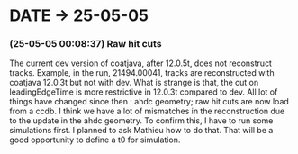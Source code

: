 # DATE → 25-05-05

### (25-05-05 00:08:37) Raw hit cuts 
The current dev version of coatjava, after 12.0.5t, does not reconstruct tracks. Example, in the run, 21494.00041, tracks are reconstructed with coatjava 12.0.3t but not with dev. What is strange is that, the cut on leadingEdgeTime is more restrictive in 12.0.3t compared to dev. All lot of things have changed since then : ahdc geometry; raw hit cuts are now load from a ccdb. I think we have a lot of mismatches in the reconstruction due to the update in the ahdc geometry. To confirm this, I have to run some simulations first. I planned to ask Mathieu how to do that. That will be a good opportunity to define a t0 for simulation. 



